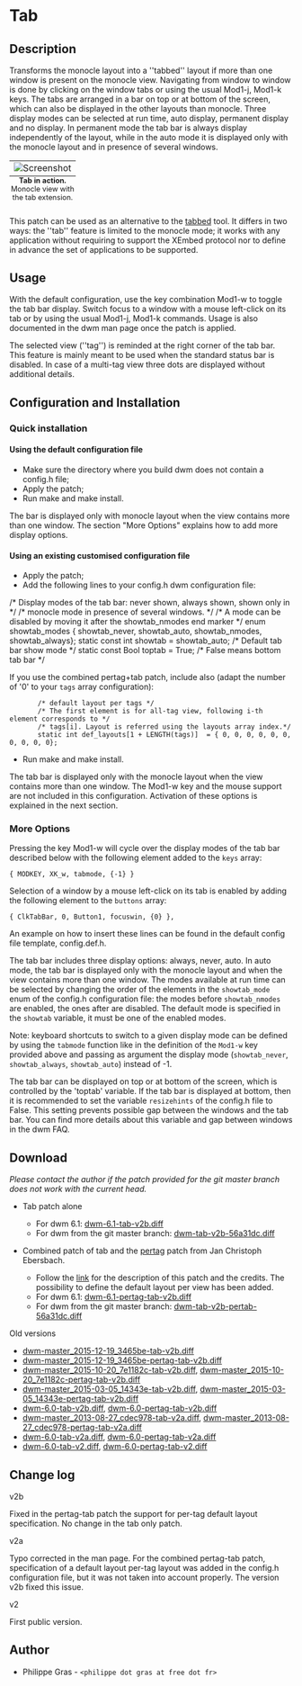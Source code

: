 Tab
===

Description
-----------

Transforms the monocle layout into a ''tabbed'' layout if more than one window
is present on the monocle view.  Navigating from window to window is done by
clicking on the window tabs or using the usual Mod1-j, Mod1-k keys. The tabs are
arranged in a bar on top or at bottom of the screen, which can also be displayed
in the other layouts than monocle.  Three display modes can be selected at run
time, auto display, permanent display and no display. In permanent mode the tab
bar is always display independently of the layout, while in the auto mode it is
displayed only with the monocle layout and in presence of several windows.

<center>
<table>
<caption align="bottom" style="font-size: 80%;"><b>Tab in action.</b> Monocle view with the tab extension.</caption>
<tr><td><img alt="Screenshot" src="http://philippe.gras.free.fr/img/tab-screenshot-1.png"></td></tr>
</table>
</center>

<!--![Screen shot](http://philippe.gras.free.fr/img/tab-screenshot-1.png "") -->

This patch can be used as an alternative to the
[tabbed](http://tools.suckless.org/tabbed/) tool. It differs in two ways: the
''tab'' feature is limited to the monocle mode; it works with any application
without requiring to support the XEmbed protocol nor to define in advance the
set of applications to be supported.

Usage
-----

With the default configuration, use the key combination Mod1-w to toggle the tab
bar display. Switch focus to a window with a mouse left-click on its tab or by
using the usual Mod1-j, Mod1-k commands. Usage is also documented in the dwm man
page once the patch is applied.

The selected view (''tag'') is reminded at the right corner of the tab bar. This
feature is mainly meant to be used when the standard status bar is disabled. In
case of a multi-tag view three dots are displayed without additional details.

Configuration and Installation
------------------------------

### Quick installation

#### Using the default configuration file

* Make sure the directory where you build dwm does not contain a config.h file;
* Apply the patch;
* Run make and make install.

The bar is displayed only with monocle layout when the view contains more than
one window. The section "More Options" explains how to add more display options.

#### Using an existing customised configuration file

<ul>
<li>Apply the patch;
<li>Add the following lines to your config.h dwm configuration file:
</ul>
	       /*   Display modes of the tab bar: never shown, always shown, shown only in  */
	       /*   monocle mode in presence of several windows.                            */
	       /*   A mode can be disabled by moving it after the showtab_nmodes end marker */
	       enum showtab_modes { showtab_never, showtab_auto, showtab_nmodes, showtab_always};
	       static const int showtab            = showtab_auto; /* Default tab bar show mode  */
	       static const Bool toptab            = True;         /* False means bottom tab bar */

If you use the combined pertag+tab patch, include also (adapt the number of '0' to your `tags` array configuration):

	       /* default layout per tags */
	       /* The first element is for all-tag view, following i-th element corresponds to */
	       /* tags[i]. Layout is referred using the layouts array index.*/
	       static int def_layouts[1 + LENGTH(tags)]  = { 0, 0, 0, 0, 0, 0, 0, 0, 0, 0};
<ul>
<li>Run make and make install.
</ul>

The tab bar is displayed only with the monocle layout when the view contains
more than one window. The Mod1-w key and the mouse support are not included in
this configuration. Activation of these options is explained in the next
section.

### More Options

Pressing the key Mod1-w will cycle over the display modes of the tab bar described below with
the following element added to the `keys` array:

	{ MODKEY, XK_w, tabmode, {-1} }

Selection of a window by a mouse left-click on its tab is enabled by adding the
following element to the `buttons` array:

	{ ClkTabBar, 0, Button1, focuswin, {0} },

An example on how to insert these lines can be found in the default config file
template, config.def.h.

The tab bar includes three display options: always, never, auto. In auto mode,
the tab bar is displayed only with the monocle layout and when the view contains
more than one window. The modes available at run time can be selected by
changing the order of the elements in the `showtab_mode` enum of the config.h
configuration file: the modes before `showtab_nmodes` are enabled, the ones
after are disabled. The default mode is specified in the `showtab` variable, it
must be one of the enabled modes.

Note: keyboard shortcuts to switch to a given display mode can be defined by
using the `tabmode` function like in the definition of the `Mod1-w`
key provided above and passing as argument the display mode
(`showtab_never`, `showtab_always`,
`showtab_auto`) instead of -1.

The tab bar can be displayed on top or at bottom of the screen, which is
controlled by the 'toptab' variable. If the tab bar is displayed at bottom, then
it is recommended to set the variable `resizehints` of the config.h file to
False. This setting prevents possible gap between the windows and the tab bar.
You can find more details about this variable and gap between windows in the
dwm FAQ.

Download
--------

<i>Please contact the author if the patch provided for the git master branch does not work with the current head.</i>

 * Tab patch alone
   * For dwm 6.1: [dwm-6.1-tab-v2b.diff](dwm-6.1-tab-v2b.diff)
   * For dwm from the git master branch: [dwm-tab-v2b-56a31dc.diff](dwm-tab-v2b-56a31dc.diff)

 * Combined patch of tab and the [pertag](pertag) patch from Jan Christoph Ebersbach. 
   * Follow the [link](pertag) for the description of this patch and the credits. The possibility to define the default layout per view has been added.
   * For dwm 6.1: [dwm-6.1-pertag-tab-v2b.diff](dwm-6.1-pertag-tab-v2b.diff)
   * For dwm from the git master branch: [dwm-tab-v2b-pertab-56a31dc.diff](dwm-tab-v2b-pertab-56a31dc.diff)

Old versions

 * [dwm-master_2015-12-19_3465be-tab-v2b.diff](historical/dwm-master_2015-12-19_3465be-tab-v2b.diff)
 * [dwm-master_2015-12-19_3465be-pertag-tab-v2b.diff](historical/dwm-master_2015-12-19_3465be-pertag-tab-v2b.diff)
 * [dwm-master_2015-10-20_7e1182c-tab-v2b.diff](historical/dwm-master_2015-10-20_7e1182c-tab-v2b.diff), [dwm-master_2015-10-20_7e1182c-pertag-tab-v2b.diff](historical/dwm-master_2015-10-20_7e1182c-pertag-tab-v2b.diff)
 * [dwm-master_2015-03-05_14343e-tab-v2b.diff](historical/dwm-master_2015-03-05_14343e-tab-v2b.diff), [dwm-master_2015-03-05_14343e-pertag-tab-v2b.diff](historical/dwm-master_2015-03-05_14343e-pertag-tab-v2b.diff)
 * [dwm-6.0-tab-v2b.diff](historical/dwm-6.0-tab-v2b.diff), [dwm-6.0-pertag-tab-v2b.diff](historical/dwm-6.0-pertag-tab-v2b.diff)
 * [dwm-master_2013-08-27_cdec978-tab-v2a.diff](historical/dwm-master_2013-08-27_cdec978-tab-v2a.diff),  [dwm-master_2013-08-27_cdec978-pertag-tab-v2a.diff](historical/dwm-master_2013-08-27_cdec978-pertag-tab-v2a.diff)
 * [dwm-6.0-tab-v2a.diff](historical/dwm-6.0-tab-v2a.diff), [dwm-6.0-pertag-tab-v2a.diff](historical/dwm-6.0-pertag-tab-v2a.diff)
 * [dwm-6.0-tab-v2.diff](historical/dwm-6.0-tab-v2.diff), [dwm-6.0-pertag-tab-v2.diff](historical/dwm-6.0-pertag-tab-v2.diff)


Change log
----------

<dl>
 <dt>v2b </dt><dl>Fixed in the pertag-tab patch the support for per-tag default layout specification. No change in the tab only patch.</dl>
 <dt>v2a </dt><dl>Typo corrected in the man page. For the combined pertag-tab patch, specification of a default layout per-tag layout was added in the config.h configuration file, but it was not taken into account properly. The version v2b fixed this issue.</dl>
 <dt>v2  </dt><dl>First public version.</dl>
</dl>

Author
------
 * Philippe Gras - `<philippe dot gras at free dot fr>`
